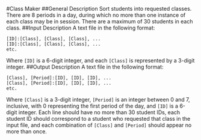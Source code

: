 #Class Maker
##General Description
Sort students into requested classes. There are 8 periods in a day, during which no more than one instance of each class may be in session. There are a maximum of 30 students in each class.
##Input Description
A text file in the following format:

`[ID]:[Class], [Class], [Class], ...`\
`[ID]:[Class], [Class], [Class], ...`\
`etc.`

Where `[ID]` is a 6-digit integer, and each `[Class]` is represented by a 3-digit integer. 
##Output Description
A text file in the following format:

`[Class], [Period]:[ID], [ID], [ID], ...`\
`[Class], [Period]:[ID], [ID], [ID], ...`\
`etc.`

Where `[Class]` is a 3-digit integer, `[Period]` is an integer between 0 and 7, inclusive, with 0 representing the first period of the day, and `[ID]` is a 6-digit integer.
Each line should have no more than 30 student IDs, each student ID should correspond to a student who requested that class in the input file, and each combination of `[Class]` and `[Period]` should appear no more than once.
